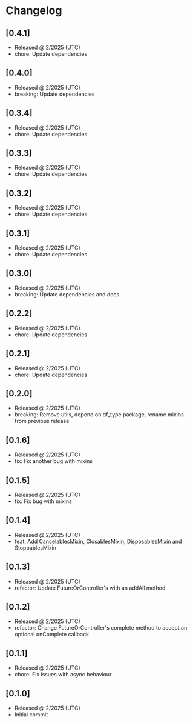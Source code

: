 # Changelog

## [0.4.1]

- Released @ 2/2025 (UTC)
- chore: Update dependencies

## [0.4.0]

- Released @ 2/2025 (UTC)
- breaking: Update dependencies

## [0.3.4]

- Released @ 2/2025 (UTC)
- chore: Update dependencies

## [0.3.3]

- Released @ 2/2025 (UTC)
- chore: Update dependencies

## [0.3.2]

- Released @ 2/2025 (UTC)
- chore: Update dependencies

## [0.3.1]

- Released @ 2/2025 (UTC)
- chore: Update dependencies

## [0.3.0]

- Released @ 2/2025 (UTC)
- breaking: Update dependencies and docs

## [0.2.2]

- Released @ 2/2025 (UTC)
- chore: Update dependencies

## [0.2.1]

- Released @ 2/2025 (UTC)
- chore: Update dependencies

## [0.2.0]

- Released @ 2/2025 (UTC)
- breaking: Remove utils, depend on df_type package, rename mixins from previous release

## [0.1.6]

- Released @ 2/2025 (UTC)
- fix: Fix another bug with mixins

## [0.1.5]

- Released @ 2/2025 (UTC)
- fix: Fix bug with mixins

## [0.1.4]

- Released @ 2/2025 (UTC)
- feat: Add CancelablesMixin, ClosablesMixin, DisposablesMixin and StoppablesMixin

## [0.1.3]

- Released @ 2/2025 (UTC)
- refactor: Update FutureOrController's with an addAll method

## [0.1.2]

- Released @ 2/2025 (UTC)
- refactor: Change FutureOrController's complete method to accept an optional onComplete callback

## [0.1.1]

- Released @ 2/2025 (UTC)
- chore: Fix issues with async behaviour

## [0.1.0]

- Released @ 2/2025 (UTC)
- Initial commit
